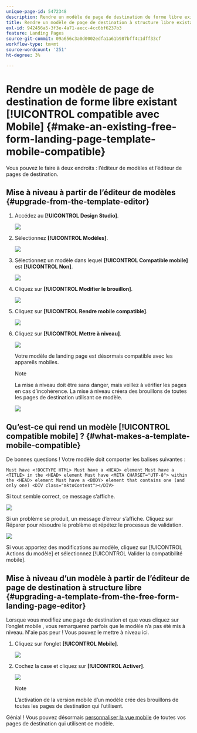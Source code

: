 ```yaml
---
unique-page-id: 5472348
description: Rendre un modèle de page de destination de forme libre existant compatible avec les appareils mobiles - Documents Marketo - Documentation du produit
title: Rendre un modèle de page de destination à structure libre existant compatible avec les appareils mobiles
exl-id: 942456a5-3f3e-4a71-aecc-4cc6bf6237b3
feature: Landing Pages
source-git-commit: 09a656c3a0d0002edfa1a61b987bff4c1dff33cf
workflow-type: tm+mt
source-wordcount: '251'
ht-degree: 3%

---
```


# Rendre un modèle de page de destination de forme libre existant [!UICONTROL compatible avec Mobile] {#make-an-existing-free-form-landing-page-template-mobile-compatible}

Vous pouvez le faire à deux endroits : l’éditeur de modèles et l’éditeur de pages de destination.

## Mise à niveau à partir de l’éditeur de modèles {#upgrade-from-the-template-editor}

1. Accédez au **[!UICONTROL Design Studio]**.

   ![](assets/designstudio-1.png)

1. Sélectionnez **[!UICONTROL Modèles]**.

   ![](assets/image2015-1-22-20-3a20-3a2.png)

1. Sélectionnez un modèle dans lequel **[!UICONTROL Compatible mobile]** est **[!UICONTROL Non]**.

   ![](assets/image2015-1-22-20-3a22-3a24.png)

1. Cliquez sur **[!UICONTROL Modifier le brouillon]**.

   ![](assets/image2015-1-22-20-3a25-3a36.png)

1. Cliquez sur **[!UICONTROL Rendre mobile compatible]**.

   ![](assets/image2015-1-22-20-3a30-3a33.png)

1. Cliquez sur **[!UICONTROL Mettre à niveau]**.

   ![](assets/image2015-1-22-20-3a32-3a45.png)

   Votre modèle de landing page est désormais compatible avec les appareils mobiles.

   >[!NOTE]
   >
   >La mise à niveau doit être sans danger, mais veillez à vérifier les pages en cas d’incohérence. La mise à niveau créera des brouillons de toutes les pages de destination utilisant ce modèle.

   ![](assets/image2015-1-22-20-3a36-3a43.png)

## Qu’est-ce qui rend un modèle [!UICONTROL compatible mobile] ? {#what-makes-a-template-mobile-compatible}

De bonnes questions ! Votre modèle doit comporter les balises suivantes :

`Must have <!DOCTYPE HTML> Must have a <HEAD> element Must have a <TITLE> in the <HEAD> element Must have <META CHARSET="UTF-8"> within the <HEAD> element Must have a <BODY> element that contains one (and only one) <DIV class="mktoContent"></DIV>`

Si tout semble correct, ce message s’affiche.

![](assets/image2015-1-22-20-3a41-3a31.png)

Si un problème se produit, un message d’erreur s’affiche. Cliquez sur Réparer pour résoudre le problème et répétez le processus de validation.

![](assets/image2015-1-22-20-3a43-3a20.png)

Si vous apportez des modifications au modèle, cliquez sur [!UICONTROL Actions du modèle] et sélectionnez [!UICONTROL Valider la compatibilité mobile].

## Mise à niveau d’un modèle à partir de l’éditeur de page de destination à structure libre {#upgrading-a-template-from-the-free-form-landing-page-editor}

Lorsque vous modifiez une page de destination et que vous cliquez sur l’onglet mobile , vous remarquerez parfois que le modèle n’a pas été mis à niveau. N&#39;aie pas peur ! Vous pouvez le mettre à niveau ici.

1. Cliquez sur l’onglet **[!UICONTROL Mobile]**.

   ![](assets/image2015-1-22-20-3a48-3a19.png)

1. Cochez la case et cliquez sur **[!UICONTROL Activer]**.

   ![](assets/image2015-1-22-20-3a49-3a34.png)

   >[!NOTE]
   >
   >L’activation de la version mobile d’un modèle crée des brouillons de toutes les pages de destination qui l’utilisent.

Génial ! Vous pouvez désormais [personnaliser la vue mobile](/help/marketo/product-docs/demand-generation/landing-pages/free-form-landing-pages/customize-mobile-view-for-your-free-form-landing-page.md) de toutes vos pages de destination qui utilisent ce modèle.
